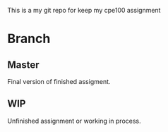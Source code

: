 This is a my git repo for keep my cpe100 assignment

# Branch

## Master
Final version of finished assigment.

## WIP
Unfinished assignment or working in process.
